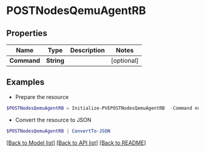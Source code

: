 # POSTNodesQemuAgentRB
## Properties

Name | Type | Description | Notes
------------ | ------------- | ------------- | -------------
**Command** | **String** |  | [optional] 

## Examples

- Prepare the resource
```powershell
$POSTNodesQemuAgentRB = Initialize-PVEPOSTNodesQemuAgentRB  -Command null
```

- Convert the resource to JSON
```powershell
$POSTNodesQemuAgentRB | ConvertTo-JSON
```

[[Back to Model list]](../README.md#documentation-for-models) [[Back to API list]](../README.md#documentation-for-api-endpoints) [[Back to README]](../README.md)

